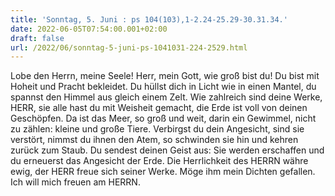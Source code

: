 ```yaml
---
title: 'Sonntag, 5. Juni : ps 104(103),1-2.24-25.29-30.31.34.'
date: 2022-06-05T07:54:00.001+02:00
draft: false
url: /2022/06/sonntag-5-juni-ps-1041031-224-2529.html
---
```


Lobe den Herrn, meine Seele! Herr, mein Gott, wie groß bist du! Du bist mit Hoheit und Pracht bekleidet. Du hüllst dich in Licht wie in einen Mantel, du spannst den Himmel aus gleich einem Zelt. Wie zahlreich sind deine Werke, HERR, sie alle hast du mit Weisheit gemacht, die Erde ist voll von deinen Geschöpfen. Da ist das Meer, so groß und weit, darin ein Gewimmel, nicht zu zählen: kleine und große Tiere. Verbirgst du dein Angesicht, sind sie verstört, nimmst du ihnen den Atem, so schwinden sie hin und kehren zurück zum Staub. Du sendest deinen Geist aus: Sie werden erschaffen und du erneuerst das Angesicht der Erde. Die Herrlichkeit des HERRN währe ewig, der HERR freue sich seiner Werke. Möge ihm mein Dichten gefallen. Ich will mich freuen am HERRN.